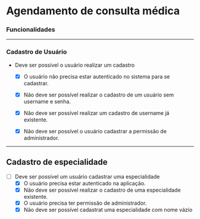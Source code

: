 <!-- 
mkdir medical_appointment
npm init -y
npm i express
npm add typescript ts-node nodemon -D
npx tsc --init
npm i --save-dev @types/express
npm run dev 
-->

# Agendamento de consulta médica

### **Funcionalidades**

--- 

### **Cadastro de Usuário**

- Deve ser possível o usuário realizar um cadastro
    - [x] O usuário não precisa estar autenticado no sistema para se cadastrar.
    - [x] Não deve ser possível realizar o cadastro de um usuário sem username e senha.
    - [x] Não deve ser possível realizar um cadastro de username já existente.
    - [x] Não deve ser possível o usuário cadastrar a permissão de administrador.
    

---

## **Cadastro de especialidade**
- [ ] Deve ser possível um usuário cadastrar uma especialidade
    - [x] O usuário precisa estar autenticado na aplicação.
    - [x] Não deve ser possível realizar o cadastro de uma especialidade existente.
    - [x] O usuário precisa ter permissão de administrador.
    - [x] Não deve ser possível cadastrat uma especialidade com nome vázio